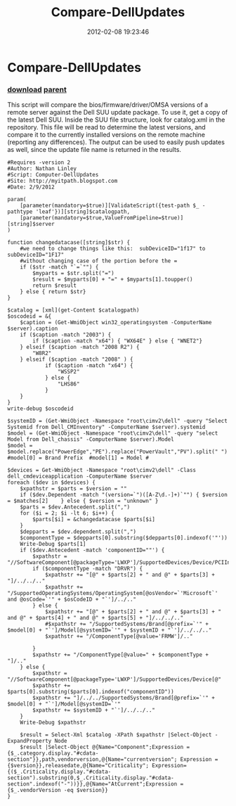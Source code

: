 ﻿---
pid:            3214
parent:         3200
children:       
poster:         Nathan Linley
title:          Compare-DellUpdates
date:           2012-02-08 19:23:46
description:    This script will compare the bios/firmware/driver/OMSA versions of a remote server against the Dell SUU update package.  To use it, get a copy of the latest Dell SUU.  Inside the SUU file structure, look for catalog.xml in the repository.  This file will be read to determine the latest versions, and compare it to the currently installed versions on the remote machine (reporting any differences).  The output can be used to easily push updates as well, since the update file name is returned in the results.

format:         posh
---

# Compare-DellUpdates

### [download](3214.ps1) [parent](3200.md) 

This script will compare the bios/firmware/driver/OMSA versions of a remote server against the Dell SUU update package.  To use it, get a copy of the latest Dell SUU.  Inside the SUU file structure, look for catalog.xml in the repository.  This file will be read to determine the latest versions, and compare it to the currently installed versions on the remote machine (reporting any differences).  The output can be used to easily push updates as well, since the update file name is returned in the results.


```posh
#Requires -version 2
#Author: Nathan Linley
#Script: Computer-DellUpdates
#Site: http://myitpath.blogspot.com
#Date: 2/9/2012

param(
	[parameter(mandatory=$true)][ValidateScript({test-path $_ -pathtype 'leaf'})][string]$catalogpath,
	[parameter(mandatory=$true,ValueFromPipeline=$true)][string]$server
)

function changedatacase([string]$str) {
	#we need to change things like this:  subDeviceID="1f17" to subDeviceID="1F17"
	#without changing case of the portion before the =
	if ($str -match "`=`"") {
		$myparts = $str.split("=")
		$result = $myparts[0] + "=" + $myparts[1].toupper()
		return $result
	} else { return $str}
}

$catalog = [xml](get-Content $catalogpath)
$oscodeid = &{
	$caption = (Get-WmiObject win32_operatingsystem -ComputerName $server).caption
	if ($caption -match "2003") {
		if ($caption -match "x64") { "WX64E" } else { "WNET2"}
	} elseif ($caption -match "2008 R2") { 
		"W8R2" 
	} elseif ($caption -match "2008" ) {
			if ($caption -match "x64") { 
				"WSSP2" 
			} else {
				"LHS86"
			}	
	}
}
write-debug $oscodeid

$systemID = (Get-WmiObject -Namespace "root\cimv2\dell" -query "Select Systemid from Dell_CMInventory" -ComputerName $server).systemid
$model = (Get-WmiObject -Namespace "root\cimv2\dell" -query "select Model from Dell_chassis" -ComputerName $server).Model
$model = $model.replace("PowerEdge","PE").replace("PowerVault","PV").split(" ")   #model[0] = Brand Prefix  #model[1] = Model #

$devices = Get-WmiObject -Namespace "root\cimv2\dell" -Class dell_cmdeviceapplication -ComputerName $server
foreach ($dev in $devices) {
	$xpathstr = $parts = $version = ""
	if ($dev.Dependent -match "(version=`")([A-Z\d.-]+)`"") { $version = $matches[2]	} else { $version = "unknown" }
	$parts = $dev.Antecedent.split(",")
	for ($i = 2; $i -lt 6; $i++) {
		$parts[$i] = &changedatacase $parts[$i]
	}
	$depparts = $dev.dependent.split(",")
	$componentType = $depparts[0].substring($depparts[0].indexof('"'))
	Write-Debug $parts[1]
	if ($dev.Antecedent -match 'componentID=""') {
		$xpathstr = "//SoftwareComponent[@packageType='LWXP']/SupportedDevices/Device/PCIInfo"
		if ($componentType -match "DRVR") {
			$xpathstr += "[@" + $parts[2] + " and @" + $parts[3] + "]/../../.."
			$xpathstr += "/SupportedOperatingSystems/OperatingSystem[@osVendor=`'Microsoft`' and @osCode=`'" + $osCodeID + "`']/../.."
		} else {
			$xpathstr += "[@" + $parts[2] + " and @" + $parts[3] + " and @" + $parts[4] + " and @" + $parts[5] + "]/../../.."
			#$xpathstr += "/SupportedSystems/Brand[@prefix=`'" + $model[0] + "`']/Model[@systemID=`'" + $systemID + "`']/../../.."
			$xpathstr += "/ComponentType[@value='FRMW']/.."
			
		}
		$xpathstr += "/ComponentType[@value=" + $componentType + "]/.."
	} else {
		$xpathstr = "//SoftwareComponent[@packageType='LWXP']/SupportedDevices/Device[@"	
		$xpathstr += $parts[0].substring($parts[0].indexof("componentID"))
		$xpathstr += "]/../../SupportedSystems/Brand[@prefix=`'" + $model[0] + "`']/Model[@systemID=`'"
		$xpathstr += $systemID + "`']/../../.."
	}
	Write-Debug $xpathstr
	
	$result = Select-Xml $catalog -XPath $xpathstr |Select-Object -ExpandProperty Node
	$result |Select-Object @{Name="Component";Expression = {$_.category.display."#cdata-section"}},path,vendorversion,@{Name="currentversion"; Expression = {$version}},releasedate,@{Name="Criticality"; Expression={($_.Criticality.display."#cdata-section").substring(0,$_.Criticality.display."#cdata-section".indexof("-"))}},@{Name="AtCurrent";Expression = {$_.vendorVersion -eq $version}}
}
```

